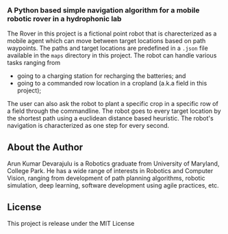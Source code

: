 ### A Python based simple navigation algorithm for a mobile robotic rover in a hydrophonic lab

The Rover  in this project is a fictional point robot that is charecterized as a mobile agent which can move between target locations based on path
waypoints. The paths and target locations are predefined in a `.json` file available in the `maps` directory in this project. The robot can handle
various tasks ranging from
- going to a charging station for recharging the batteries; and
- going to a commanded row location in a cropland (a.k.a field in this project);

The user can also ask the robot to plant a specific crop in a specific row of a field through the commandline. The robot goes to every target
location by the shortest path using a euclidean distance based heuristic. The robot's navigation is characterized as one step for every second.

## About the Author

Arun Kumar Devarajulu is a Robotics graduate from University of Maryland, College Park. He has a wide range of interests in Robotics and Computer Vision,
ranging from development of path planning algorithms, robotic simulation, deep learning, software development using agile practices, etc.

## License

This project is release under the MIT License
                                                   
